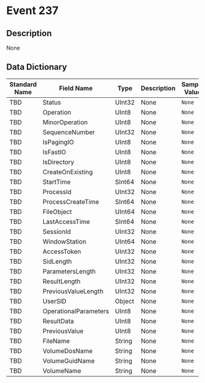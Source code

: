 # Event 237

## Description
None

## Data Dictionary
|Standard Name|Field Name|Type|Description|Sample Value|
|---|---|---|---|---|
|TBD|Status|UInt32|None|`None`|
|TBD|Operation|UInt8|None|`None`|
|TBD|MinorOperation|UInt8|None|`None`|
|TBD|SequenceNumber|UInt32|None|`None`|
|TBD|IsPagingIO|UInt8|None|`None`|
|TBD|IsFastIO|UInt8|None|`None`|
|TBD|IsDirectory|UInt8|None|`None`|
|TBD|CreateOnExisting|UInt8|None|`None`|
|TBD|StartTime|SInt64|None|`None`|
|TBD|ProcessId|UInt32|None|`None`|
|TBD|ProcessCreateTime|SInt64|None|`None`|
|TBD|FileObject|UInt64|None|`None`|
|TBD|LastAccessTime|SInt64|None|`None`|
|TBD|SessionId|UInt32|None|`None`|
|TBD|WindowStation|UInt64|None|`None`|
|TBD|AccessToken|UInt32|None|`None`|
|TBD|SidLength|UInt32|None|`None`|
|TBD|ParametersLength|UInt32|None|`None`|
|TBD|ResultLength|UInt32|None|`None`|
|TBD|PreviousValueLength|UInt32|None|`None`|
|TBD|UserSID|Object|None|`None`|
|TBD|OperationalParameters|UInt8|None|`None`|
|TBD|ResultData|UInt8|None|`None`|
|TBD|PreviousValue|UInt8|None|`None`|
|TBD|FileName|String|None|`None`|
|TBD|VolumeDosName|String|None|`None`|
|TBD|VolumeGuidName|String|None|`None`|
|TBD|VolumeName|String|None|`None`|
